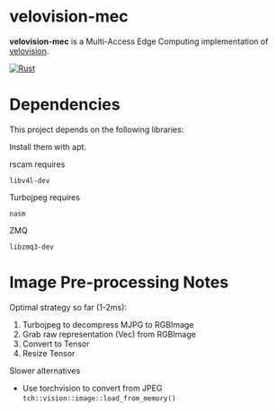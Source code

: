 # velovision-mec

**velovision-mec** is a Multi-Access Edge Computing implementation of [velovision](https://github.com/tensorturtle/velovision).

[![Rust](https://github.com/tensorturtle/waverust-client/actions/workflows/rust.yml/badge.svg?branch=main)](https://github.com/tensorturtle/waverust-client/actions/workflows/rust.yml)

# Dependencies

This project depends on the following libraries:

Install them with apt.

rscam requires

```
libv4l-dev
```

Turbojpeg requires
```
nasm
```

ZMQ
```
libzmq3-dev
```

# Image Pre-processing Notes

Optimal strategy so far (1-2ms):

1. Turbojpeg to decompress MJPG to RGBImage
2. Grab raw representation (Vec<u8>) from RGBImage
3. Convert to Tensor
4. Resize Tensor

Slower alternatives

+ Use torchvision to convert from JPEG `tch::vision::image::load_from_memory()`
